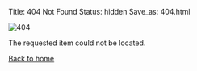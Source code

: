 Title: 404 Not Found
Status: hidden
Save_as: 404.html

![404]({static}/images/404.gif)

The requested item could not be located.

[Back to home](/)
